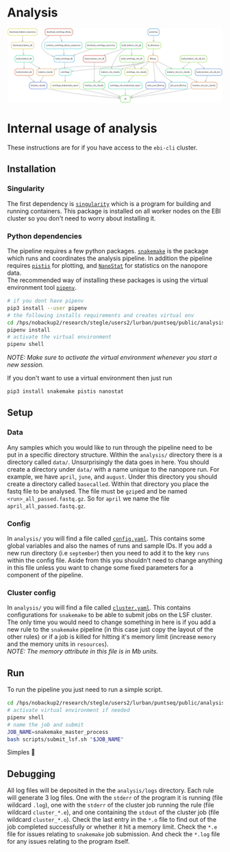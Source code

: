 # Analysis

![Pipeline DAG](./docs/dag.png)

# Internal usage of analysis
These instructions are for if you have access to the `ebi-cli` cluster.  

## Installation

### Singularity
The first dependency is [`singularity`](https://www.sylabs.io/singularity/) which is a program for building and running containers. This package is installed on all worker nodes on the EBI cluster so you don't need to worry about installing it.  

### Python dependencies
The pipeline requires a few python packages. [`snakemake`](https://snakemake.readthedocs.io/en/stable/) is the package which runs and coordinates the analysis pipeline. In addition the pipeline requires [`pistis`](https://github.com/mbhall88/pistis) for plotting, and [`NanoStat`](https://github.com/wdecoster/nanostat) for statistics on the nanopore data.  
The recommended way of installing these packages is using the virtual environment tool [`pipenv`](https://pipenv.readthedocs.io/en/latest/).  

```sh
# if you dont have pipenv
pip3 install --user pipenv
# the following installs requirements and creates virtual env
cd /hps/nobackup2/research/stegle/users2/lurban/puntseq/public/analysis
pipenv install
# activate the virtual environment
pipenv shell
```

*NOTE: Make sure to activate the virtual environment whenever you start a new session.*  

If you don't want to use a virtual environment then just run

```sh
pip3 install snakemake pistis nanostat
```

## Setup

### Data
Any samples which you would like to run through the pipeline need to be put in a specific directory structure. Within the `analysis/` directory there is a directory called `data/`. Unsurprisingly the data goes in here. You should create a directory under `data/` with a name unique to the nanopore run. For example, we have `april`, `june`, and `august`. Under this directory you should create a directory called `basecalled`. Within that directory you place the fastq file to be analysed. The file must be `gzip`ed and be named `<run>_all_passed.fastq.gz`. So for `april` we name the file `april_all_passed.fastq.gz`.

### Config
In `analysis/` you will find a file called [`config.yaml`](https://github.com/d-j-k/puntseq/blob/master/analysis/config.yaml). This contains some global variables and also the names of runs and sample IDs. If you add a new run directory (i.e `september`) then you need to add it to the key `runs` within the config file. Aside from this you shouldn't need to change anything in this file unless you want to change some fixed parameters for a component of the pipeline.

### Cluster config
In `analysis/` you will find a file called [`cluster.yaml`](https://github.com/d-j-k/puntseq/blob/master/analysis/cluster.yaml). This contains configurations for `snakemake` to be able to submit jobs on the LSF cluster. The only time you would need to change something in here is if you add a new rule to the `snakemake` pipeline (in this case just copy the layout of the other rules) or if a job is killed for hitting it's memory limit (increase `memory` and the memory units in `resources`).  
*NOTE: The memory attribute in this file is in Mb units.*

## Run

To run the pipeline you just need to run a simple script.

```sh
cd /hps/nobackup2/research/stegle/users2/lurban/puntseq/public/analysis
# activate virtual environment if needed
pipenv shell
# name the job and submit
JOB_NAME=snakemake_master_process
bash scripts/submit_lsf.sh "$JOB_NAME"
```

Simples 🤘

## Debugging
All log files will be deposited in the the `analysis/logs` directory. Each rule will generate 3 log files. One with the `stderr` of the program it is running (file wildcard `.log`), one with the `stderr` of the cluster job running the rule (file wildcard `cluster_*.e`), and one containing the `stdout` of the cluster job (file wildcard `cluster_*.o`). Check the last entry in the `*.o` file to find out of the job completed successfully or whether it hit a memory limit. Check the `*.e` file for issues relating to `snakemake` job submission. And check the `*.log` file for any issues relating to the program itself.
